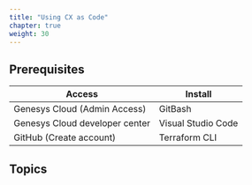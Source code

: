 ```yaml
---
title: "Using CX as Code"
chapter: true
weight: 30
---
```


## Prerequisites
| Access | Install | 
| ----------- | ----------- |
| Genesys Cloud (Admin Access)  | GitBash | 
| Genesys Cloud developer center  | Visual Studio Code | 
| GitHub (Create account)  | Terraform CLI | 
 

  
## Topics


